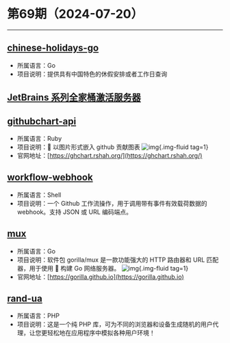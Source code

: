 # 第69期（2024-07-20）

---
## [chinese-holidays-go](https://github.com/bastengao/chinese-holidays-go)
- 所属语言：Go
- 项目说明：提供具有中国特色的休假安排或者工作日查询

## [JetBrains 系列全家桶激活服务器](https://jetbrains.asiones.com)

## [githubchart-api](https://github.com/2016rshah/githubchart-api)
- 所属语言：Ruby
- 项目说明：:date: 以图片形式嵌入 github 贡献图表
![img](https://mirror.ghproxy.com/https://raw.githubusercontent.com/xiaoxuan6/weekly/main/docs/static/images/2024-07-20/1721476648.png){.img-fluid tag=1}
- 官网地址：[https://ghchart.rshah.org/](https://ghchart.rshah.org/)

## [workflow-webhook](https://github.com/distributhor/workflow-webhook)
- 所属语言：Shell
- 项目说明：一个 Github 工作流操作，用于调用带有事件有效载荷数据的 webhook。支持 JSON 或 URL 编码端点。

## [mux](https://github.com/gorilla/mux)
- 所属语言：Go
- 项目说明：软件包 gorilla/mux 是一款功能强大的 HTTP 路由器和 URL 匹配器，用于使用 🦍 构建 Go 网络服务器。
![img](https://mirror.ghproxy.com/https://raw.githubusercontent.com/xiaoxuan6/weekly/main/docs/static/images/2024-07-20/1721479248.png){.img-fluid tag=1}
- 官网地址：[https://gorilla.github.io](https://gorilla.github.io)

## [rand-ua](https://github.com/dantsec/rand-ua)
- 所属语言：PHP
- 项目说明：这是一个纯 PHP 库，可为不同的浏览器和设备生成随机的用户代理，让您更轻松地在应用程序中模拟各种用户环境！
